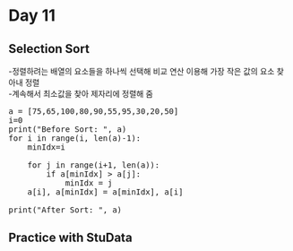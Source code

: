 Day 11
===

## Selection Sort
-정렬하려는 배열의 요소들을 하나씩 선택해 비교 연산 이용해 가장 작은 값의 요소 찾아내 정렬  
-계속해서 최소값을 찾아 제자리에 정렬해 줌  
<pre>
a = [75,65,100,80,90,55,95,30,20,50]
i=0
print("Before Sort: ", a)
for i in range(i, len(a)-1):
	minIdx=i
	
	for j in range(i+1, len(a)):
		if a[minIdx] > a[j]:
			minIdx = j
	a[i], a[minIdx] = a[minIdx], a[i]

print("After Sort: ", a)
</pre>
  
## Practice with StuData
  

